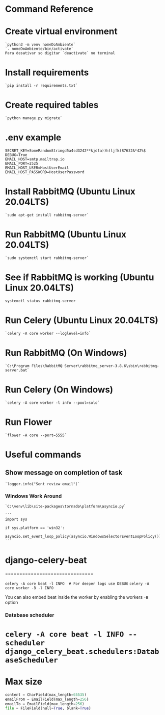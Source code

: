 # Command Reference

# Create virtual environment
    `python3 -m venv nomeDoAmbiente`
    `. nomeDoAmbiente/bin/activate`
    Para desativar so digitar `deactivate` no terminal

# Install requirements
    `pip install -r requirements.txt`
    
# Create required tables
    `python manage.py migrate`
    
# .env example
```
SECRET_KEY=SomeRandomStringd5a4sd3242**kjdfa))h(ljfk)87632&*42%$
DEBUG=True
EMAIL_HOST=smtp.mailtrap.io
EMAIL_PORT=2525
EMAIL_HOST_USER=HostUserEmail
EMAIL_HOST_PASSWORD=HostUserPassword
```

# Install RabbitMQ (Ubuntu Linux 20.04LTS)
    `sudo apt-get install rabbitmq-server`

# Run RabbitMQ (Ubuntu Linux 20.04LTS)
    `sudo systemctl start rabbitmq-server`

# See if RabbitMQ is working (Ubuntu Linux 20.04LTS)
   `systemctl status rabbitmq-server`

# Run Celery (Ubuntu Linux 20.04LTS)
    `celery -A core worker --loglevel=info`

# Run RabbitMQ (On Windows)
    `C:\Program Files\RabbitMQ Server\rabbitmq_server-3.8.6\sbin\rabbitmq-server.bat`

# Run Celery  (On Windows)
    `celery -A core worker -l info --pool=solo`
    
# Run Flower
    `flower -A core --port=5555`

# Useful commands
## Show message on completion of task
    `logger.info("Sent review email")`

### Windows Work Around
    `C:\venv\lib\site-packages\tornado\platform\asyncio.py`

    ```
    import sys
    
    if sys.platform == 'win32':
        asyncio.set_event_loop_policy(asyncio.WindowsSelectorEventLoopPolicy())
    ```

# django-celery-beat
===============================

`celery -A core beat -l INFO  # For deeper logs use DEBUG`
`celery -A core worker -B -l INFO`

You can also embed beat inside the worker by enabling the workers `-B` option

### Database scheduler
`celery -A core beat -l INFO --scheduler django_celery_beat.schedulers:DatabaseScheduler`
===============================

# Max size
```python 
content = CharField(max_length=65535)
emailFrom = EmailField(max_length=256)
emailTo = EmailField(max_length=256)
file = FileField(null=True, blank=True)
```
